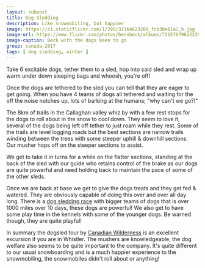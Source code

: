 ```yaml
---
layout: subpost
title: Dog Sledding
description: Like snowmobiling, but happier
image: https://c1.staticflickr.com/1/295/32164623200_fcb30e61a1_b.jpg
image-url: https://www.flickr.com/photos/bennbeck/albums/72157679622239755
image-caption: Beck with the dogs keen to go
group: canada-2017
tags: [ dog sledding, winter ]
---
```


Take 6 excitable dogs, tether them to a sled, hop into said sled and wrap up warm under down sleeping bags and whoosh, you're off!

Once the dogs are tethered to the sled you can tell that they are eager to get going. When you have 4 teams of dogs all tethered and waiting for the off
the noise notches up, lots of barking at the humans; "why can't we go?!"

The 8km of trails in the Callaghan valley whiz by with a few rest stops for the dogs to roll about in the snow to cool down. They seem to love it, several of the
dogs being left off tether to just roam while they rest. Some of the trails are level logging roads but the best sections are narrow trails winding between the trees
with some steeper uphill & downhill sections. Our musher hops off on the steeper sections to assist.

We get to take it in turns for a while on the flatter sections, standing at the back of the sled with our guide who retains control of the brake as our dogs are
quite powerful and need holding back to maintain the pace of some of the other sleds.

Once we are back at base we get to give the dogs treats and they get fed & watered. They are obviously capable of doing this over and over all day long.
There is a [dog sledding race](http://yukonquest.com/) with bigger teams of dogs that is over 1000 miles over 10 days, these dogs are powerful! We also get
to have some play time in the kennels with some of the younger dogs. Be warned though, they are quite playful!

In summary the dogsled tour by [Canadian Wilderness](https://www.canadianwilderness.com/dogsled/) is an excellent excursion if you are in Whistler. The mushers are knowledgeable, the dog welfare also seems to be quite important to the company.
It's quite different to our usual snowboarding and is a much happier experience to the snowmobiling, the snowmobiles didn't roll about or anything!